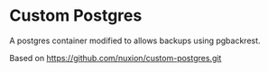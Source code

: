 # Custom Postgres

A postgres container modified to allows backups using pgbackrest. 

Based on https://github.com/nuxion/custom-postgres.git
